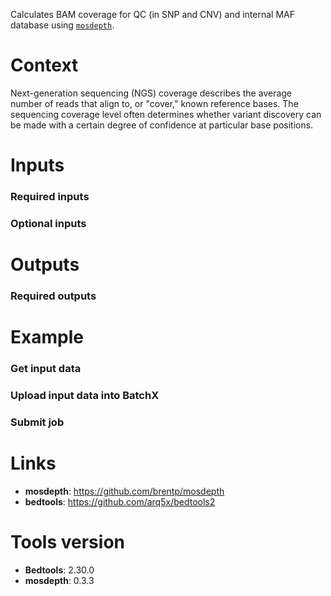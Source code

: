 Calculates BAM coverage for QC (in SNP and CNV) and internal MAF database using [`mosdepth`](https://github.com/brentp/mosdepth).


# Context

Next-generation sequencing (NGS) coverage describes the average number of reads that align to, or "cover," known reference bases. The sequencing coverage level often determines whether variant discovery can be made with a certain degree of confidence at particular base positions.

# Inputs
### Required inputs

### Optional inputs

# Outputs
### Required outputs


# Example
### Get input data

### Upload input data into BatchX

### Submit job


# Links

- **mosdepth**: https://github.com/brentp/mosdepth
- **bedtools**: https://github.com/arq5x/bedtools2

# Tools version
- **Bedtools**: 2.30.0
- **mosdepth**: 0.3.3
